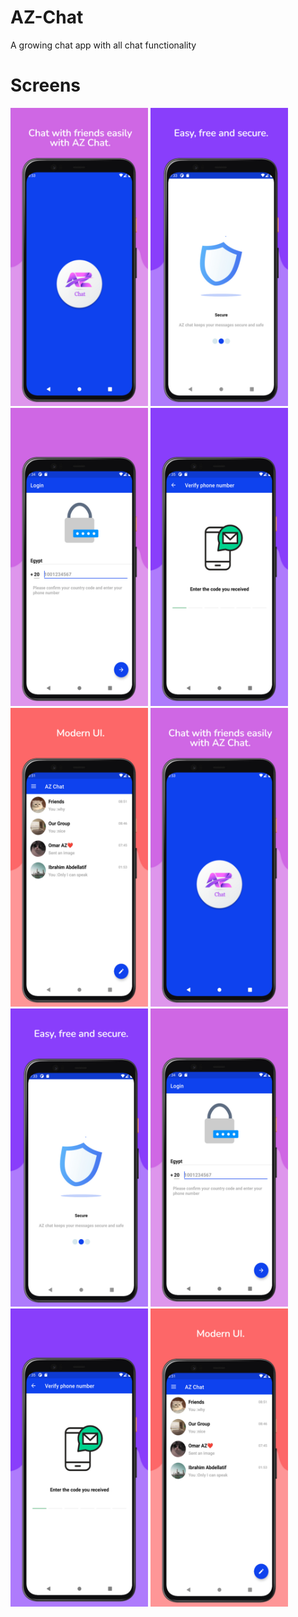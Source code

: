# AZ-Chat
A growing chat app with all chat functionality 

# Screens
<p>
<img src="https://github.com/omarzer0/AZ-Chat/blob/main/assets/image1.jpeg" width="220">
<img src="https://github.com/omarzer0/AZ-Chat/blob/main/assets/image2.jpeg" width="220">
<img src="https://github.com/omarzer0/AZ-Chat/blob/main/assets/image3.jpeg" width="220">
<img src="https://github.com/omarzer0/AZ-Chat/blob/main/assets/image4.jpeg" width="220">
<img src="https://github.com/omarzer0/AZ-Chat/blob/main/assets/image5.jpeg" width="220">
<img src="https://github.com/omarzer0/AZ-Chat/blob/main/assets/image1.jpeg" width="220">
<img src="https://github.com/omarzer0/AZ-Chat/blob/main/assets/image2.jpeg" width="220">
<img src="https://github.com/omarzer0/AZ-Chat/blob/main/assets/image3.jpeg" width="220">
<img src="https://github.com/omarzer0/AZ-Chat/blob/main/assets/image4.jpeg" width="220">
<img src="https://github.com/omarzer0/AZ-Chat/blob/main/assets/image5.jpeg" width="220">
</p>
